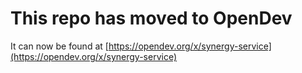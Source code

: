 # This repo has moved to OpenDev

It can now be found at [https://opendev.org/x/synergy-service](https://opendev.org/x/synergy-service)
